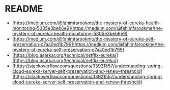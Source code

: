 # README

* [https://medium.com/@fahimfarookme/the-mystery-of-eureka-health-monitoring-5305e3beb6e9](https://medium.com/@fahimfarookme/the-mystery-of-eureka-health-monitoring-5305e3beb6e9)
* [https://medium.com/@fahimfarookme/the-mystery-of-eureka-self-preservation-c7aa0ed1b799](https://medium.com/@fahimfarookme/the-mystery-of-eureka-self-preservation-c7aa0ed1b799)
* [https://blog.asarkar.org/technical/netflix-eureka/](https://blog.asarkar.org/technical/netflix-eureka/)
* [https://stackoverflow.com/questions/33921557/understanding-spring-cloud-eureka-server-self-preservation-and-renew-threshold](https://stackoverflow.com/questions/33921557/understanding-spring-cloud-eureka-server-self-preservation-and-renew-threshold)

